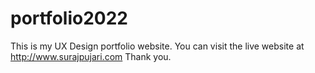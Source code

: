 # portfolio2022
This is my UX Design portfolio website. You can visit the live website at http://www.surajpujari.com
Thank you.
